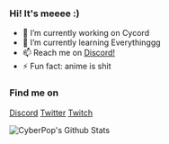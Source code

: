 ### Hi! It's meeee :)



- 🔭 I’m currently working on Cycord
- 🌱 I’m currently learning Everythinggg
- 📫 Reach me on [Discord!](https://discord.gg/MMNSf3T)
- ⚡ Fun fact: anime is shit

### Find me on
[Discord](https://discord.gg/MMNSf3T)
[Twitter](https://twitter.com/thecyberpop)
[Twitch](https://twitch.tv/cyberthepop)

<img align="left" alt="CyberPop's Github Stats" src="https://github-readme-stats.vercel.app/api?username=cyber-pop&show_icons=true&hide_border=true&theme=radical" />
